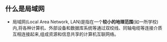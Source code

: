 ## 什么是局域网
- 局域网(Local Area Network, LAN)是指在一个**较小的地理范围**(如一所学校)内,将各种计算机、外部设备和数据库系统等通过双绞线、同轴电缆等连接介质互相连接起来,组成资源和信息共享的计算机互联网络。